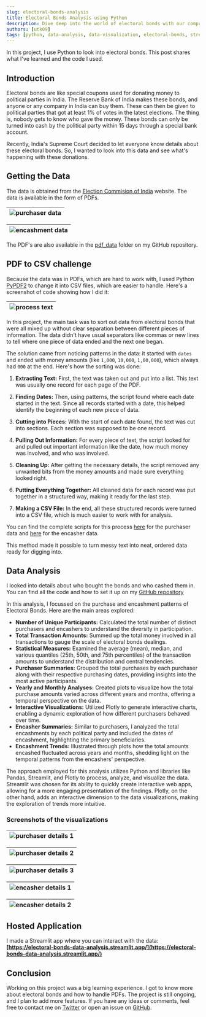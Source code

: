 ```yaml
---
slug: electoral-bonds-analysis
title: Electoral Bonds Analysis using Python
description: Dive deep into the world of electoral bonds with our comprehensive Python analysis.
authors: [utk09]
tags: [python, data-analysis, data-visualization, electoral-bonds, streamlit]
---
```


In this project, I use Python to look into electoral bonds. This post shares what I've learned and the code I used.

<!--truncate-->

## Introduction

Electoral bonds are like special coupons used for donating money to political parties in India. The Reserve Bank of India makes these bonds, and anyone or any company in India can buy them. These can then be given to political parties that got at least 1% of votes in the latest elections. The thing is, nobody gets to know who gave the money. These bonds can only be turned into cash by the political party within 15 days through a special bank account.

Recently, India's Supreme Court decided to let everyone know details about these electoral bonds. So, I wanted to look into this data and see what's happening with these donations.

## Getting the Data

The data is obtained from the [Election Commision of India](https://www.eci.gov.in/disclosure-of-electoral-bonds) website. The data is available in the form of PDFs.

| ![purchaser data](./purchaser_data_pdf.png "purchaser data") |
| ------------------------------------------------------------ |

| ![encashment data](./encashment_data_pdf.png "encashment data") |
| --------------------------------------------------------------- |

The PDF's are also available in the [pdf_data](https://github.com/utk09/electoral-bonds-data-analysis/tree/main/pdf_data) folder on my GitHub repository.

## PDF to CSV challenge

Because the data was in PDFs, which are hard to work with, I used Python [PyPDF2](https://pypdf2.readthedocs.io/en/3.0.0/) to change it into CSV files, which are easier to handle. Here's a screenshot of code showing how I did it:

| ![process text](./process_text.png "process text") |
| -------------------------------------------------- |

In this project, the main task was to sort out data from electoral bonds that were all mixed up without clear separation between different pieces of information. The data didn't have usual separators like commas or new lines to tell where one piece of data ended and the next one began.

The solution came from noticing patterns in the data: it started with `dates` and ended with money amounts (like `1,000`, `10,000`, `1,00,000`), which always had `000` at the end. Here's how the sorting was done:

1. **Extracting Text:** First, the text was taken out and put into a list. This text was usually one record for each page of the PDF.

2. **Finding Dates:** Then, using patterns, the script found where each date started in the text. Since all records started with a date, this helped identify the beginning of each new piece of data.

3. **Cutting into Pieces:** With the start of each date found, the text was cut into sections. Each section was supposed to be one record.

4. **Pulling Out Information:** For every piece of text, the script looked for and pulled out important information like the date, how much money was involved, and who was involved.

5. **Cleaning Up:** After getting the necessary details, the script removed any unwanted bits from the money amounts and made sure everything looked right.

6. **Putting Everything Together:** All cleaned data for each record was put together in a structured way, making it ready for the last step.

7. **Making a CSV File:** In the end, all these structured records were turned into a CSV file, which is much easier to work with for analysis.

You can find the complete scripts for this process [here](https://github.com/utk09/electoral-bonds-data-analysis/blob/main/01_clean_purchaser_data.py) for the purchaser data and [here](https://github.com/utk09/electoral-bonds-data-analysis/blob/main/02_clean_encasher_data.py) for the encasher data.

This method made it possible to turn messy text into neat, ordered data ready for digging into.

## Data Analysis

I looked into details about who bought the bonds and who cashed them in. You can find all the code and how to set it up on my [GitHub repository](https://github.com/utk09/electoral-bonds-data-analysis/blob/main/README.md)

In this analysis, I focussed on the purchase and encashment patterns of Electoral Bonds. Here are the main areas explored:

- **Number of Unique Participants:** Calculated the total number of distinct purchasers and encashers to understand the diversity in participation.
- **Total Transaction Amounts:** Summed up the total money involved in all transactions to gauge the scale of electoral bonds dealings.
- **Statistical Measures:** Examined the average (mean), median, and various quantiles (25th, 50th, and 75th percentiles) of the transaction amounts to understand the distribution and central tendencies.
- **Purchaser Summaries:** Grouped the total purchases by each purchaser along with their respective purchasing dates, providing insights into the most active participants.
- **Yearly and Monthly Analyses:** Created plots to visualize how the total purchase amounts varied across different years and months, offering a temporal perspective on the data.
- **Interactive Visualizations:** Utilized Plotly to generate interactive charts, enabling a dynamic exploration of how different purchasers behaved over time.
- **Encasher Summaries:** Similar to purchasers, I analyzed the total encashments by each political party and included the dates of encashment, highlighting the primary beneficiaries.
- **Encashment Trends:** Illustrated through plots how the total amounts encashed fluctuated across years and months, shedding light on the temporal patterns from the encashers' perspective.

The approach employed for this analysis utilizes Python and libraries like Pandas, Streamlit, and Plotly to process, analyze, and visualize the data. Streamlit was chosen for its ability to quickly create interactive web apps, allowing for a more engaging presentation of the findings. Plotly, on the other hand, adds an interactive dimension to the data visualizations, making the exploration of trends more intuitive.

### Screenshots of the visualizations

| ![purchaser details 1](./purchaser_details_1.png "purchaser details 1") |
| ----------------------------------------------------------------------- |

| ![purchaser details 2](./purchaser_details_2.png "purchaser details 2") |
| ----------------------------------------------------------------------- |

| ![purchaser details 3](./purchaser_details_3.png "purchaser details 3") |
| ----------------------------------------------------------------------- |

| ![encasher details 1](./encasher_details_1.png "encasher details 1") |
| -------------------------------------------------------------------- |

| ![encasher details 2](./encasher_details_2.png "encasher details 2") |
| -------------------------------------------------------------------- |

## Hosted Application

I made a Streamlit app where you can interact with the data: **[https://electoral-bonds-data-analysis.streamlit.app/](https://electoral-bonds-data-analysis.streamlit.app/)**

## Conclusion

Working on this project was a big learning experience. I got to know more about electoral bonds and how to handle PDFs. The project is still ongoing, and I plan to add more features. If you have any ideas or comments, feel free to contact me on [Twitter](https://twitter.com/utk09) or open an issue on [GitHub](https://github.com/utk09/electoral-bonds-data-analysis/issues).
